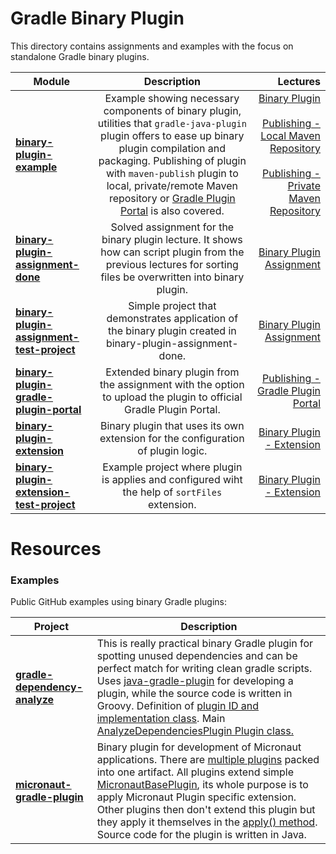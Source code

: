 # Gradle Binary Plugin

This directory contains assignments and examples with the focus on standalone Gradle binary plugins.

|    Module     |  Description  |  Lectures   |
| ------------- |:-------------:|-------------:|
| **[binary-plugin-example](binary-plugin-example)** | Example showing necessary components of binary plugin, utilities that `gradle-java-plugin` plugin offers to ease up binary plugin compilation and packaging. Publishing of plugin with `maven-publish` plugin to local, private/remote Maven repository or [Gradle Plugin Portal](https://plugins.gradle.org/) is also covered. | [Binary Plugin](https://www.udemy.com/course/gradle-development/learn/lecture/28264772#overview) <br> <br> [Publishing - Local Maven Repository](https://www.udemy.com/course/gradle-development/learn/lecture/29080272#overview) <br> <br> [Publishing - Private Maven Repository](https://www.udemy.com/course/gradle-development/learn/lecture/29429886)|
| **[binary-plugin-assignment-done](binary-plugin-assignment-done)** | Solved assignment for the binary plugin lecture. It shows how can script plugin from the previous lectures for sorting files be overwritten into binary plugin.| [Binary Plugin Assignment](https://www.udemy.com/course/gradle-development/learn/practice/1361294) |
| **[binary-plugin-assignment-test-project](binary-plugin-assignment-test-project)** | Simple project that demonstrates application of the binary plugin created in binary-plugin-assignment-done. | [Binary Plugin Assignment](https://www.udemy.com/course/gradle-development/learn/practice/1361294) |
| **[binary-plugin-gradle-plugin-portal](binary-plugin-gradle-plugin-portal)** | Extended binary plugin from the assignment with the option to upload the plugin to official Gradle Plugin Portal. | [Publishing - Gradle Plugin Portal](https://www.udemy.com/course/gradle-development/learn/practice/1361294) |
| **[binary-plugin-extension](binary-plugin-extension)** | Binary plugin that uses its own extension for the configuration of plugin logic. | [Binary Plugin - Extension](https://www.udemy.com/course/gradle-development/learn/practice/1361294) |
| **[binary-plugin-extension-test-project](binary-plugin-extension-test-project)** | Example project where plugin is applies and configured wiht the help of `sortFiles` extension. | [Binary Plugin - Extension](https://www.udemy.com/course/gradle-development/learn/practice/1361294) |

# Resources

### Examples

Public GitHub examples using binary Gradle plugins:

| Project  | Description |
| ------------- | ------------- |
| **<a href="https://github.com/gradle-dependency-analyze/gradle-dependency-analyze" target="_blank">gradle-dependency-analyze</a>** | This is really practical binary Gradle plugin for spotting unused dependencies and can be perfect match for writing clean gradle scripts. Uses <a href="https://github.com/gradle-dependency-analyze/gradle-dependency-analyze/blob/master/build.gradle#L3" target="_blank">java-gradle-plugin</a> for developing a plugin, while the source code is written in Groovy. Definition of <a href="https://github.com/gradle-dependency-analyze/gradle-dependency-analyze/blob/master/build.gradle#L33" target="_blank">plugin ID and implementation class</a>. Main <a href="https://github.com/gradle-dependency-analyze/gradle-dependency-analyze/blob/master/src/main/groovy/ca/cutterslade/gradle/analyze/AnalyzeDependenciesPlugin.groovy#L14" target="_blank">AnalyzeDependenciesPlugin Plugin class. |
| **<a href="https://github.com/micronaut-projects/micronaut-gradle-plugin" target="_blank">micronaut-gradle-plugin</a>** | Binary plugin for development of Micronaut applications. There are <a href="https://github.com/micronaut-projects/micronaut-gradle-plugin/blob/master/build.gradle#L28" target="_blank">multiple plugins</a> packed into one artifact. All plugins extend simple <a href="https://github.com/micronaut-projects/micronaut-gradle-plugin/blob/master/src/main/java/io/micronaut/gradle/MicronautBasePlugin.java" target="_blank">MicronautBasePlugin</a>, its whole purpose is to apply Micronaut Plugin specific extension. Other plugins then don't extend this plugin but they apply it themselves in the <a href="https://github.com/micronaut-projects/micronaut-gradle-plugin/blob/master/src/main/java/io/micronaut/gradle/MicronautComponentPlugin.java#L74" target="_blank">apply() method<a>. Source code for the plugin is written in Java. |
